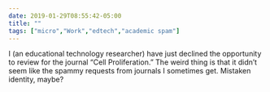 ```yaml
---
date: 2019-01-29T08:55:42-05:00
title: ""
tags: ["micro","Work","edtech","academic spam"]
---
```

I (an educational technology researcher) have just declined the opportunity to review for the journal “Cell Proliferation.” The weird thing is that it didn’t seem like the spammy requests from journals I sometimes get. Mistaken identity, maybe?
